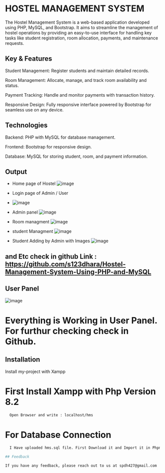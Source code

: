 
# HOSTEL MANAGEMENT SYSTEM
The Hostel Management System is a web-based application developed using PHP, MySQL, and Bootstrap. It aims to streamline the management of hostel operations by providing an easy-to-use interface for handling key tasks like student registration, room allocation, payments, and maintenance requests.


## Key & Features
Student Management: Register students and maintain detailed records.

Room Management: Allocate, manage, and track room availability and status.

Payment Tracking: Handle and monitor payments with transaction history.

Responsive Design: Fully responsive interface powered by Bootstrap for seamless use on any device.


## Technologies
Backend: PHP with MySQL for database management.

Frontend: Bootstrap for responsive design.

Database: MySQL for storing student, room, and payment information.

## Output 
- Home page of Hostel
![image](https://github.com/user-attachments/assets/4acb8d58-d9eb-47c3-9ab6-b970b161a970)

- Login page of Admin / User
- ![image](https://github.com/user-attachments/assets/e1e7091c-0c1b-4b36-a85c-e0906c9769bb)

- Admin panel 
![image](https://github.com/user-attachments/assets/9e678728-9227-4dc4-af98-3667a2d8f58b)

- Room managment 
![image](https://github.com/user-attachments/assets/39cfb7cc-7663-43e9-bc79-0576eb3008cf)

- student Managment
![image](https://github.com/user-attachments/assets/047d8aab-352b-4420-97f6-2a3eba268974)

- Student Adding by Admin  with Images
![image](https://github.com/user-attachments/assets/b905c144-861e-4690-a014-33f9a4b0c9ac)

 ## and Etc check in github Link : https://github.com/s123dhara/Hostel-Management-System-Using-PHP-and-MySQL


## User Panel 
![image](https://github.com/user-attachments/assets/d09c6f55-98d7-442e-9f94-7e676f4db048)

# Everything is Working in User Panel. For furthur checking check in Github.


## Installation

Install my-project with Xampp
# First Install Xampp with Php Version 8.2

```bash
  Open Browser and write : localhost/hms
```

# For Database Connection
```bash
  I Have uploaded hms.sql file. First Download it and Import it in Phpmyadmin. 

## Feedback

If you have any feedback, please reach out to us at spdh427@gmail.com
